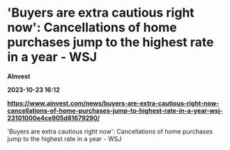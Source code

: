 # 'Buyers are extra cautious right now': Cancellations of home purchases jump to the highest rate in a year - WSJ
**AInvest**

**2023-10-23 16:12**

**https://www.ainvest.com/news/buyers-are-extra-cautious-right-now-cancellations-of-home-purchases-jump-to-highest-rate-in-a-year-wsj-23101000e4ce905d81679290/**

'Buyers are extra cautious right now': Cancellations of home purchases jump to the highest rate in a year - WSJ